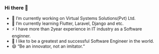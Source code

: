### Hi there 👋
- 🔭 I’m currently working on Virtual Systems Solutions(Pvt) Ltd.
- 🌱 I’m currently learning Flutter, Laravel, Django and etc.
- ⚡ I have more than 2year experience in IT industry as a Software enginner.
- 🤔 I like to be a greatest and successful Software Engineer in the world.
- 😄 “Be an innovator, not an imitator.“
<!--
**harshan92/harshan92** is a ✨ _special_ ✨ repository because its `README.md` (this file) appears on your GitHub profile.

Here are some ideas to get you started:

- 🔭 I’m currently working on ...
- 🌱 I’m currently learning ...
- 👯 I’m looking to collaborate on ...
- 🤔 I’m looking for help with ...
- 💬 Ask me about ...
- 📫 How to reach me: ...
- 😄 Pronouns: ...
- ⚡ Fun fact: ...
-->
